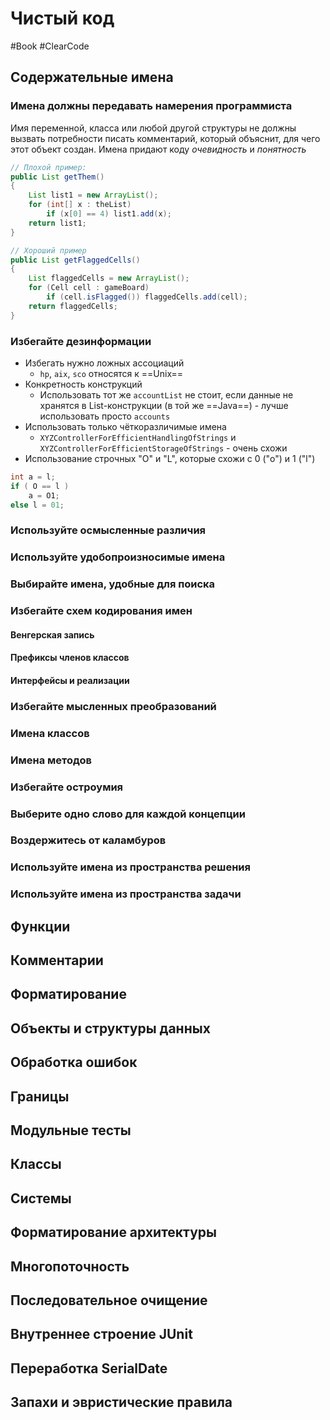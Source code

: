 # Чистый код

#Book #ClearCode

## **Содержательные имена**

### Имена должны передавать намерения программиста

Имя переменной, класса или любой другой структуры не должны вызвать потребности писать комментарий, который объяснит, для чего этот объект создан.
Имена придают коду _очевидность_ и _понятность_

```Java
// Плохой пример:
public List getThem()
{
	List list1 = new ArrayList();
	for (int[] x : theList)
		if (x[0] == 4) list1.add(x);
	return list1;
}
```

```Java
// Хороший пример
public List getFlaggedCells()
{
	List flaggedCells = new ArrayList();
	for (Cell cell : gameBoard)
		if (cell.isFlagged()) flaggedCells.add(cell);
	return flaggedCells;
}
```

### Избегайте дезинформации

- Избегать нужно ложных ассоциаций
    - `hp`, `aix`, `sco` относятся к ==Unix==
- Конкретность конструкций
    - Использовать тот же `accountList` не стоит, если данные не хранятся в List-конструкции (в той же ==Java==) - лучше использовать просто `accounts`
- Использовать только чёткоразличимые имена
    - `XYZControllerForEfficientHandlingOfStrings` и `XYZControllerForEfficientStorageOfStrings` - очень схожи
- Использование строчных "O" и "L", которые схожи с 0 ("o") и 1 ("l")

```Java
int a = l;
if ( O == l )
	a = O1;
else l = 01;
```

### Используйте осмысленные различия

### Используйте удобопроизносимые имена

### Выбирайте имена, удобные для поиска

### Избегайте схем кодирования имен

#### Венгерская запись

#### Префиксы членов классов

#### Интерфейсы и реализации

### Избегайте мысленных преобразований

### Имена классов

### Имена методов

### Избегайте остроумия

### Выберите одно слово для каждой концепции

### Воздержитесь от каламбуров

### Используйте имена из пространства решения

### Используйте имена из пространства задачи

## **Функции**

## **Комментарии**

## **Форматирование**

## **Объекты и структуры данных**

## **Обработка ошибок**

## **Границы**

## **Модульные тесты**

## **Классы**

## **Системы**

## **Форматирование архитектуры**

## **Многопоточность**

## **Последовательное очищение**

## **Внутреннее строение JUnit**

## **Переработка SerialDate**

## **Запахи и эвристические правила**
